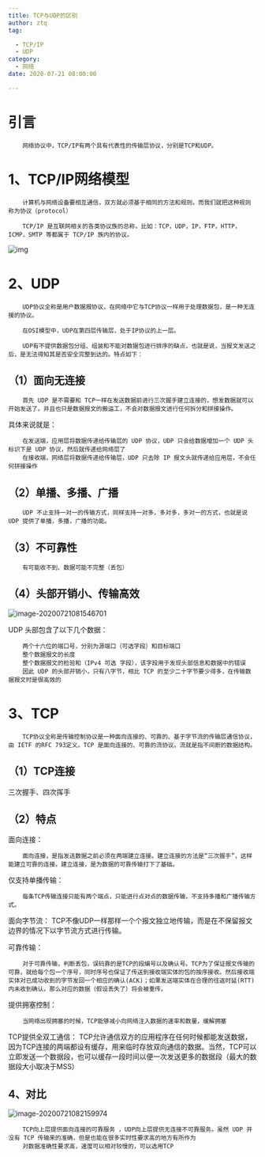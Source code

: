 ```yaml
---
title: TCP与UDP的区别
author: ztq
tag:

  - TCP/IP
  - UDP
category:
  - 网络
date: 2020-07-21 08:00:00

---
```


# 引言

		网络协议中，TCP/IP有两个具有代表性的传输层协议，分别是TCP和UDP。

# 1、TCP/IP网络模型

		计算机与网络设备要相互通信，双方就必须基于相同的方法和规则。而我们就把这种规则称为协议（protocol）

		TCP/IP 是互联网相关的各类协议族的总称，比如：TCP，UDP，IP，FTP，HTTP，ICMP，SMTP 等都属于 TCP/IP 族内的协议。

![img](/assets/images/TCPIP模型.png)

# 2、UDP

		UDP协议全称是用户数据报协议，在网络中它与TCP协议一样用于处理数据包，是一种无连接的协议。

		在OSI模型中，UDP在第四层传输层，处于IP协议的上一层。

		UDP有不提供数据包分组、组装和不能对数据包进行排序的缺点，也就是说，当报文发送之后，是无法得知其是否安全完整到达的。特点如下：

## （1）面向无连接	

		首先 UDP 是不需要和 TCP一样在发送数据前进行三次握手建立连接的，想发数据就可以开始发送了。并且也只是数据报文的搬运工，不会对数据报文进行任何拆分和拼接操作。

具体来说就是：

		在发送端，应用层将数据传递给传输层的 UDP 协议，UDP 只会给数据增加一个 UDP 头标识下是 UDP 协议，然后就传递给网络层了
		在接收端，网络层将数据传递给传输层，UDP 只去除 IP 报文头就传递给应用层，不会任何拼接操作

## （2）单播、多播、广播

		UDP 不止支持一对一的传输方式，同样支持一对多，多对多，多对一的方式，也就是说 UDP 提供了单播，多播，广播的功能。

## （3）不可靠性

		有可能收不到、数据可能不完整（丢包）

## （4）头部开销小、传输高效

![image-20200721081546701](/assets/images/UDPHeader.png)

UDP 头部包含了以下几个数据：

		两个十六位的端口号，分别为源端口（可选字段）和目标端口
		整个数据报文的长度
		整个数据报文的检验和（IPv4 可选 字段），该字段用于发现头部信息和数据中的错误
		因此 UDP 的头部开销小，只有八字节，相比 TCP 的至少二十字节要少得多，在传输数据报文时是很高效的

# 3、TCP

		TCP协议全称是传输控制协议是一种面向连接的、可靠的、基于字节流的传输层通信协议，由 IETF 的RFC 793定义。TCP 是面向连接的、可靠的流协议。流就是指不间断的数据结构。

## （1）TCP连接

三次握手、四次挥手

## （2）特点

面向连接：

		面向连接，是指发送数据之前必须在两端建立连接。建立连接的方法是“三次握手”，这样能建立可靠的连接。建立连接，是为数据的可靠传输打下了基础。

仅支持单播传输：

		每条TCP传输连接只能有两个端点，只能进行点对点的数据传输，不支持多播和广播传输方式。

面向字节流：
		TCP不像UDP一样那样一个个报文独立地传输，而是在不保留报文边界的情况下以字节流方式进行传输。

可靠传输：

		对于可靠传输，判断丢包，误码靠的是TCP的段编号以及确认号。TCP为了保证报文传输的可靠，就给每个包一个序号，同时序号也保证了传送到接收端实体的包的按序接收。然后接收端实体对已成功收到的字节发回一个相应的确认(ACK)；如果发送端实体在合理的往返时延(RTT)内未收到确认，那么对应的数据（假设丢失了）将会被重传。

提供拥塞控制：

		当网络出现拥塞的时候，TCP能够减小向网络注入数据的速率和数量，缓解拥塞

TCP提供全双工通信：
		TCP允许通信双方的应用程序在任何时候都能发送数据，因为TCP连接的两端都设有缓存，用来临时存放双向通信的数据。当然，TCP可以立即发送一个数据段，也可以缓存一段时间以便一次发送更多的数据段（最大的数据段大小取决于MSS）

## 4、对比

![image-20200721082159974](/assets/images/UDPTCPcompare.png)

		TCP向上层提供面向连接的可靠服务 ，UDP向上层提供无连接不可靠服务。虽然 UDP 并没有 TCP 传输来的准确，但是也能在很多实时性要求高的地方有所作为
		对数据准确性要求高，速度可以相对较慢的，可以选用TCP